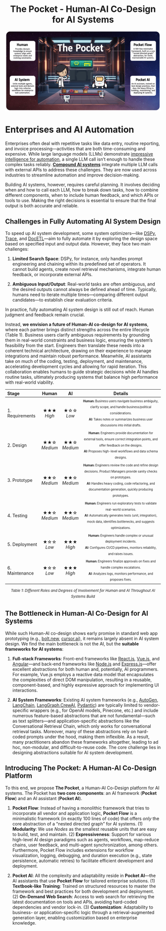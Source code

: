 <h1 align="center">The Pocket - Human-AI Co-Design for AI Systems</h1>

<div align="center">
  <img src="./pocket.png"/>
</div>

# Enterprises and AI Automation

Enterprises often deal with repetitive tasks like data entry, routine reporting, and invoice processing—activities that are both time-consuming and expensive. While large language models (LLMs) demonstrate [impressive intelligence for automation](https://arxiv.org/abs/2303.12712), a single LLM call isn’t enough to handle these complex tasks reliably. [**Compound AI systems**](https://bair.berkeley.edu/blog/2024/02/18/compound-ai-systems/) integrate multiple LLM calls with external APIs to address these challenges. They are now used across industries to streamline automation and improve decision-making.

Building AI systems, however, requires careful planning. It involves deciding when and how to call each LLM, how to break down tasks, how to combine different components, when to include human feedback, and which APIs or tools to use. Making the right decisions is essential to ensure that the final output is both accurate and reliable.

## Challenges in Fully Automating AI System Design

To speed up AI system development, some system optimizers—like [DSPy](https://github.com/stanford-futuredata/dspy), [Trace](https://arxiv.org/abs/2406.16218), and [DocETL](https://www.docetl.org/)—aim to fully automate it by exploring the design space based on specified input and output data. However, they face two main challenges:

1. **Limited Search Space**:  DSPy, for instance, only handles prompt engineering and chaining within its predefined set of operators. It cannot build agents, create novel retrieval mechanisms, integrate human feedback, or incorporate external APIs.

2. **Ambiguous Input/Output**:  Real-world tasks are often ambiguous, and the desired outputs cannot always be defined ahead of time. Typically, humans need to iterate multiple times—comparing different output candidates—to establish clear evaluation criteria.

In practice, fully automating AI system design is still out of reach. Human judgment and feedback remain crucial. 

Instead, **we envision a future of Human-AI co-design for AI systems**, where each partner brings distinct strengths across the entire lifecycle (Table 1). Business users clarify ambiguous requirements by grounding them in real-world constraints and business logic, ensuring the system’s feasibility from the start. Engineers then translate these needs into a coherent technical architecture, drawing on their experience to manage integrations and maintain robust performance. Meanwhile, AI assistants take on much of the coding, testing, deployment, and maintenance, accelerating development cycles and allowing for rapid iteration. This collaboration enables humans to guide strategic decisions while AI handles routine tasks, ultimately producing systems that balance high performance with real-world viability.

<div align="center">
  
| **Stage**              | **Human**               | **AI**                 | **Details**                                                                                                                                                                                         |
| :------------------------ | :-------------------------: | :------------------------: | :-----------------------------------------------------------------------------------------------------------------------------------------------------------------------------------------------------: |
| 1. Requirements    | ★★★ <br> *High*             | ★☆☆ <br> *Low*             | <sup><sub>**Human:** Business users navigate business ambiguity, clarify scope, and handle business/political considerations. <br> **AI:** Takes notes or summarizes business user discussions into initial drafts.</sup></sub>         |
| 2. Design         | ★★☆ <br> *Medium*           | ★★☆ <br> *Medium*          | <sup><sub>**Human:** Engineers provide documentation for external tools, ensure correct integration points, and offer feedback on the designs.<br>**AI:** Proposes high-level workflows and data schema designs.</sup></sub>                                |
| 3. Prototype    | ★★☆ <br> *Medium*           | ★★☆ <br> *Medium*          | <sup><sub>**Human:** Engineers review the code and refine design decisions. Product Managers provide sanity checks on prototypes.<br>**AI:** Handles heavy coding, code refactoring, and documentation generation, quickly producing prototypes.</sup></sub>       |
| 4. Testing       | ★★☆ <br> *Medium*           | ★★☆ <br> *Medium*          | <sup><sub>**Human:** Engineers run exploratory tests to validate real-world scenarios.<br>**AI:** Automatically generates tests (unit, integration), mock data, identifies bottlenecks, and suggests optimizations.</sup></sub>                                  |
| 5. Deployment      | ★☆☆ <br> *Low*              | ★★★ <br> *High*            | <sup><sub>**Human:** Engineers handle complex or unusual deployment incidents.<br>**AI:** Configures CI/CD pipelines, monitors reliability, and raises issues.</sup></sub>                                                                                         |
| 6. Maintenance     | ★☆☆ <br> *Low*              | ★★★ <br> *High*            | <sup><sub>**Human:** Engineers finalize approvals on fixes and handle complex escalations.<br>**AI:** Analyzes logs, monitors performance, and proposes fixes.</sup></sub>                                                                                         |

</div>
<p align="center"><sup><em>Table 1: Different Roles and Degrees of Involvement for Human and AI Throughout AI Systems Build</em></sup></p>


## The Bottleneck in Human-AI Co-Design for AI Systems

While such Human-AI co-design shows early promise in standard web app prototyping (e.g., [bolt.new](https://bolt.new), [cursor.ai](https://cursor.ai)), it remains largely absent in AI system design. We find the main bottleneck is not the AI, but the **suitable frameworks for AI systems**:

1. **Full-stack Frameworks**: Front-end frameworks like [React.js](https://react.dev/), [Vue.js](https://vuejs.org/), and [Angular](https://angular.io/)—and back-end frameworks like [Node.js](https://nodejs.org/en) and [Express.js](https://expressjs.com/)—offer excellent abstractions for both human and, potentially, AI programmers. For example, Vue.js employs a reactive data model that encapsulates the complexities of direct DOM manipulation, resulting in a reusable, component-based, and highly expressive approach for implementing UI interactions.

2. **AI System Frameworks**:  Existing AI system frameworks (e.g., [AutoGen](https://github.com/microsoft/autogen), [LangChain](https://www.langchain.com/langchain), [LangGraph](https://www.langchain.com/langgraph),[CrewAI](https://www.crewai.com/), [Pydantic](https://docs.pydantic.dev/)) are typically limited to vendor-specific wrappers (e.g., for OpenAI models, Pinecone, etc.) and include numerous feature-based abstractions that are not fundamental—such as text splitters—and application-specific abstractions like the Conversational Retrieval Chain, which only works for conversational retrieval tasks. Moreover, many of these abstractions rely on hard-coded prompts under the hood, making them inflexible. As a result, many practitioners abandon these frameworks altogether, leading to ad hoc, non-modular, and difficult-to-reuse code. The core challenge lies in designing abstractions suitable for AI system development.

## Introducing The Pocket: A Human-AI Co-Design Platform

To this end, we propose **The Pocket**, a Human-AI Co-Design platform for AI systems. The Pocket has **two core components**: an AI framework (**Pocket Flow**) and an AI assistant (**Pocket AI**).

1. **Pocket Flow**: Instead of having a monolithic framework that tries to incorporate all vendor and application logic, **Pocket Flow** is a minimalistic framework (in exactly 100 lines of code) that offers *only* the core abstraction of a “nested directed graph” for AI systems. (1) **Modularity**: We use *Nodes* as the smallest reusable units that are easy to build, test, and maintain. (2) **Expressiveness**: Support for various high-level AI design paradigms such as agents, workflows, map-reduce chains, user feedback, and multi-agent synchronization, among others. Furthermore, Pocket Flow includes extensions for workflow visualization, logging, debugging, and duration execution (e.g., state persistence, automatic retries) to facilitate efficient development and deployment.

2. **Pocket AI**: All the complexity and adaptability reside in **Pocket AI**—the AI assistants that use **Pocket Flow** for tailored enterprise solutions. (1) **Textbook-like Training**: Trained on structured resources to master the framework and best practices for both development and deployment. (2) **On-Demand Web Search**: Access to web search for retrieving the latest documentation on tools and APIs, avoiding hard-coded dependencies and vendor lock-in. (3) **Customization**: Adaptability to business- or application-specific logic through a retrieval-augmented generation layer, enabling customization based on enterprise knowledge.

